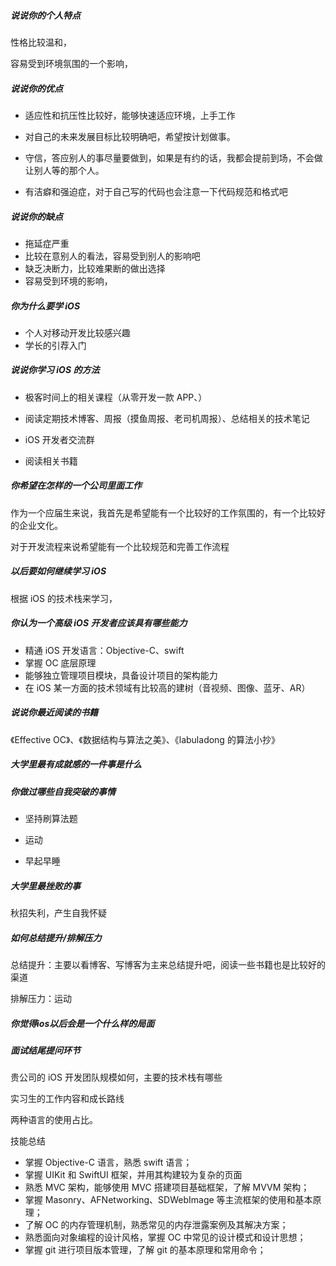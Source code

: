 ##### 说说你的个人特点

性格比较温和，

容易受到环境氛围的一个影响，



##### 说说你的优点

- 适应性和抗压性比较好，能够快速适应环境，上手工作

- 对自己的未来发展目标比较明确吧，希望按计划做事。

- 守信，答应别人的事尽量要做到，如果是有约的话，我都会提前到场，不会做让别人等的那个人。

- 有洁癖和强迫症，对于自己写的代码也会注意一下代码规范和格式吧

  
  

##### 说说你的缺点

- 拖延症严重
- 比较在意别人的看法，容易受到别人的影响吧
- 缺乏决断力，比较难果断的做出选择
- 容易受到环境的影响，



##### 你为什么要学 iOS 

- 个人对移动开发比较感兴趣
- 学长的引荐入门



##### 说说你学习 iOS 的方法

- 极客时间上的相关课程（从零开发一款 APP、）
- 阅读定期技术博客、周报（摸鱼周报、老司机周报）、总结相关的技术笔记

- iOS 开发者交流群
- 阅读相关书籍



##### 你希望在怎样的一个公司里面工作

作为一个应届生来说，我首先是希望能有一个比较好的工作氛围的，有一个比较好的企业文化。

对于开发流程来说希望能有一个比较规范和完善工作流程



##### 以后要如何继续学习 iOS

根据 iOS 的技术栈来学习，



##### 你认为一个高级 iOS 开发者应该具有哪些能力

- 精通 iOS 开发语言：Objective-C、swift
- 掌握 OC 底层原理
- 能够独立管理项目模块，具备设计项目的架构能力
- 在 iOS 某一方面的技术领域有比较高的建树（音视频、图像、蓝牙、AR）



##### 说说你最近阅读的书籍

《Effective OC》、《数据结构与算法之美》、《labuladong 的算法小抄》



##### 大学里最有成就感的一件事是什么



##### 你做过哪些自我突破的事情

- 坚持刷算法题

- 运动

- 早起早睡




##### 大学里最挫败的事

秋招失利，产生自我怀疑



##### 如何总结提升/排解压力

总结提升：主要以看博客、写博客为主来总结提升吧，阅读一些书籍也是比较好的渠道

排解压力：运动



##### 你觉得ios以后会是一个什么样的局面



##### 面试结尾提问环节

贵公司的 iOS 开发团队规模如何，主要的技术栈有哪些

实习生的工作内容和成长路线

两种语言的使用占比。



技能总结

- 掌握 Objective-C 语言，熟悉 swift 语言；
- 掌握 UIKit 和 SwiftUI 框架，并用其构建较为复杂的页面
- 熟悉 MVC 架构，能够使用 MVC 搭建项目基础框架，了解 MVVM 架构；
- 掌握 Masonry、AFNetworking、SDWebImage 等主流框架的使用和基本原理；
- 了解 OC 的内存管理机制，熟悉常见的内存泄露案例及其解决方案；
- 熟悉面向对象编程的设计风格，掌握 OC 中常见的设计模式和设计思想；
- 掌握 git 进行项目版本管理，了解 git 的基本原理和常用命令；

